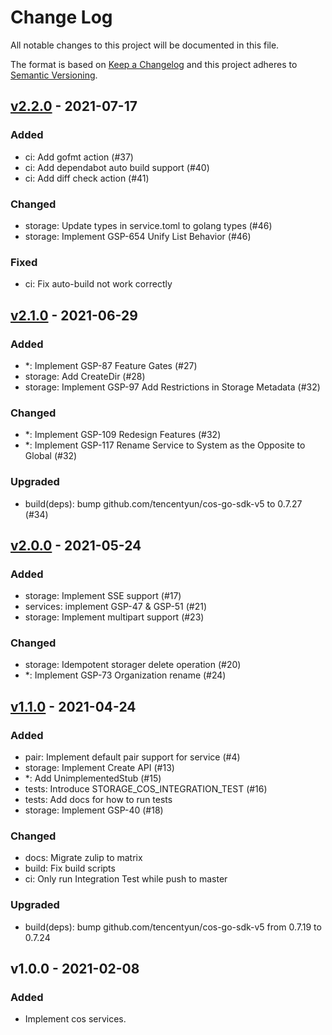 # Change Log

All notable changes to this project will be documented in this file.

The format is based on [Keep a Changelog](https://keepachangelog.com/)
and this project adheres to [Semantic Versioning](https://semver.org/).

## [v2.2.0] - 2021-07-17

### Added

- ci: Add gofmt action (#37)
- ci: Add dependabot auto build support (#40)
- ci: Add diff check action (#41)

### Changed

- storage: Update types in service.toml to golang types (#46)
- storage: Implement GSP-654 Unify List Behavior (#46)

### Fixed

- ci: Fix auto-build not work correctly

## [v2.1.0] - 2021-06-29

### Added

- *: Implement GSP-87 Feature Gates (#27)
- storage: Add CreateDir (#28)
- storage: Implement GSP-97 Add Restrictions in Storage Metadata (#32)

### Changed

- *: Implement GSP-109 Redesign Features (#32)
- *: Implement GSP-117 Rename Service to System as the Opposite to Global (#32)

### Upgraded

- build(deps): bump github.com/tencentyun/cos-go-sdk-v5 to 0.7.27 (#34)

## [v2.0.0] - 2021-05-24

### Added

- storage: Implement SSE support (#17)
- services: implement GSP-47 & GSP-51 (#21)
- storage: Implement multipart support (#23)

### Changed

- storage: Idempotent storager delete operation (#20)
- *: Implement GSP-73 Organization rename (#24)

## [v1.1.0] - 2021-04-24

### Added

- pair: Implement default pair support for service (#4)
- storage: Implement Create API (#13)
- *: Add UnimplementedStub (#15)
- tests: Introduce STORAGE_COS_INTEGRATION_TEST (#16)
- tests: Add docs for how to run tests 
- storage: Implement GSP-40 (#18)

### Changed

- docs: Migrate zulip to matrix
- build: Fix build scripts
- ci: Only run Integration Test while push to master

### Upgraded

- build(deps): bump github.com/tencentyun/cos-go-sdk-v5 from 0.7.19 to 0.7.24

## v1.0.0 - 2021-02-08

### Added

- Implement cos services.

[v2.2.0]: https://github.com/beyondstorage/go-service-cos/compare/v2.1.0...v2.2.0
[v2.1.0]: https://github.com/beyondstorage/go-service-cos/compare/v2.0.0...v2.1.0
[v2.0.0]: https://github.com/beyondstorage/go-service-cos/compare/v1.1.0...v2.0.0
[v1.1.0]: https://github.com/beyondstorage/go-service-cos/compare/v1.0.0...v1.1.0
